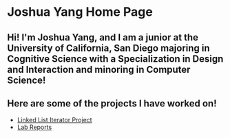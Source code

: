 # Joshua Yang Home Page
## Hi! I'm Joshua Yang, and I am a junior at the University of California, San Diego majoring in Cognitive Science with a Specialization in Design and Interaction and minoring in Computer Science! 

## Here are some of the projects I have worked on!
- [Linked List Iterator Project](https://jahyng.github.io/LinkedListIteratorProject)
- [Lab Reports](https://jahyng.github.io/cse15l-lab-reports/)

